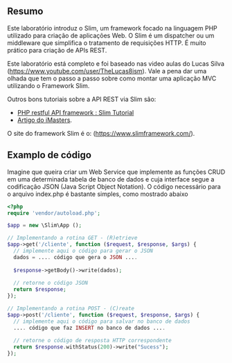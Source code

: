 ## Resumo

Este laboratório introduz o Slim, um framework focado na linguagem PHP utilizado para criação de aplicações Web. O Slim é um dispatcher ou um middleware que simplifica o tratamento de requisições HTTP. É muito prático para criação de APIs REST.

Este laboratório está completo e foi baseado nas video aulas do Lucas Silva (https://www.youtube.com/user/TheLucas8ism). Vale a pena dar uma olhada que tem o passo a passo sobre como montar uma aplicação MVC utilizando o Framework Slim.

Outros bons tutoriais sobre a API REST via Slim são: 
 - [PHP restful API framework : Slim Tutorial](http://www.alphansotech.com/blogs/php-restful-api-framework-slim-tutorial/)
 - [Artigo do iMasters](https://imasters.com.br/linguagens/php/aprenda-a-usar-o-restful-com-php-e-slim-framework/?trace=1519021197&source=single).

O site do framework Slim é o: (https://www.slimframework.com/).

## Examplo de código

Imagine que queira criar um Web Service que implemente as funções CRUD em uma determinada tabela de banco de dados e cuja interface segue a codificação JSON (Java Script Object Notation). O código necessário para o arquivo index.php é bastante simples, como mostrado abaixo

```php
<?php
require 'vendor/autoload.php';

$app = new \Slim\App ();

// Implementando a rotina GET - (R)etrieve
$app->get('/cliente', function ($request, $response, $args) {
  // implemente aqui o código para gerar o JSON
  dados = .... código que gera o JSON ....
  
  $response->getBody()->write(dados);
  
  // retorne o código JSON
  return $response;
});

// Implementando a rotina POST - (C)reate
$app->post('/cliente', function ($request, $response, $args) {
  // implemente aqui o código para salvar no banco de dados 
  .... código que faz INSERT no banco de dados ....
  
  // retorne o código de resposta HTTP correspondente
  return $response.withStatus(200)->write("Sucess");
});

```
